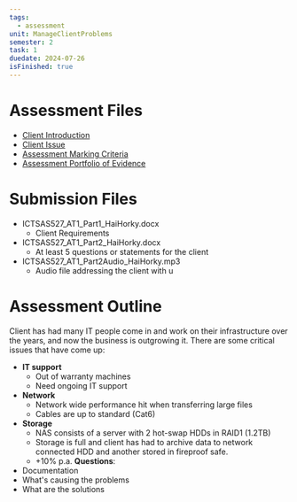 ```yaml
---
tags:
  - assessment
unit: ManageClientProblems
semester: 2
task: 1
duedate: 2024-07-26
isFinished: true
---
```

# Assessment Files
- [Client Introduction](1_BobBrownsBusiness.mp3)
- [Client Issue](2_TQMastersProblems.mp3)
- [Assessment Marking Criteria](ICTSAS527_AT1_MC_TQM_v1.pdf)
- [Assessment Portfolio of Evidence](ICTSAS527_AT1_PE_TQM_v1.pdf)
# Submission Files
- ICTSAS527_AT1_Part1_HaiHorky.docx
	- Client Requirements
- ICTSAS527_AT1_Part2_HaiHorky.docx
	- At least 5 questions or statements for the client
- ICTSAS527_AT1_Part2Audio_HaiHorky.mp3
	- Audio file addressing the client with u
# Assessment Outline
Client has had many IT people come in and work on their infrastructure over the years, and now the business is outgrowing it. There are some critical issues that have come up:
- **IT support**
	- Out of warranty machines
	- Need ongoing IT support
- **Network**
	- Network wide performance hit when transferring large files
	- Cables are up to standard (Cat6)
- **Storage**
	- NAS consists of a server with 2 hot-swap HDDs in RAID1 (1.2TB)
	- Storage is full and client has had to archive data to network connected HDD and another stored in fireproof safe.
	-  +10% p.a.
**Questions**:
- Documentation
- What's causing the problems
- What are the solutions